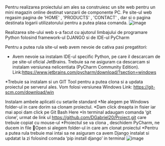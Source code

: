   Pentru realizarea proiectului am ales sa construiesc un site web pentru un mini magazin online destinat vanzarii de componente PC. Pe site-ul web regasim pagina de 'HOME' , 'PRODUCTS' , 'CONTACT' , dar si o pagina destinata logarii utilizatorului pentru
  a putea plasa comanda.
![image](https://github.com/DGabriel20/Proiect/assets/143016817/eadca55c-4163-4d8f-8ba2-76fdfd73de14)

  Realizarea site-ului web s-a facut cu ajutorul limbajului de programare Python folosind framework-ul DJANGO si de IDE-ul PyCharm

Pentru a putea rula site-ul web avem nevoie de cativa pasi pregatitori:
* Avem nevoie sa instalam IDE-ul specific Python, pe care il descarcam de pe site-ul oficial JetBrains. Trebuie sa ne asiguram ca descarcam si instalam versiunea nelicentiata 
(PyCharm Community Edition). Link:https://www.jetbrains.com/pycharm/download/?section=windows

*Trebuie sa instalam si un GIT Tool pentru a putea clona si a updata proiectul pe serverul ales. Vom folosi versiunea Windows
Link: https://git-scm.com/download/win

Instalam ambele aplicatii cu setarile standard
*Ne alegem pe Windows folder-ul in care dorim sa clonam proiectul.
*Dam click dreapta in fisier iar mai apoi dam click pe Git Bash Here
*In terminal adaugam comanda ‘git clone’, urmat de link ul https://github.com/DGabriel20/Proiect.git care trebuie copiat cu mouse-ul
*Proiectul se va clona , deschidem PyCharm, ne ducem in file Open si alegem folder-ul in care am clonat proiectul
*Pentru a putea rula trebuie mai intai sa ne asiguram ca avem Django instalat si updatat la zi folosind comada ‘pip install django’ in terminal
![image](https://github.com/DGabriel20/Proiect/assets/143016817/774a0a34-4081-4894-9863-3179831503ec)


